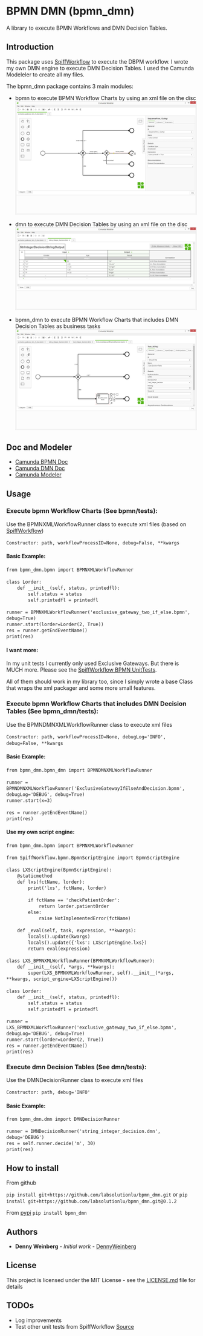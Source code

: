 # BPMN DMN (bpmn_dmn)

A library to execute BPMN Workflows and DMN Decision Tables.

## Introduction

This package uses [SpiffWorkflow](https://github.com/knipknap/SpiffWorkflow) to execute the DBPM workflow. I wrote my own DMN engine to execute DMN Decision Tables.
I used the Camunda Modeleler to create all my files.

The bpmn_dmn package contains 3 main modules:

- bpmn to execute BPMN Workflow Charts by using an xml file on the disc
![Alt text](bpmn.jpg?raw=true "BPMN")

- dmn to execute DMN Decision Tables by using an xml file on the disc
![Alt text](dmn.jpg?raw=true "DMN")

- bpmn_dmn to execute BPMN Workflow Charts that includes DMN Decision Tables as business tasks
![Alt text](bpmn_dmn.jpg?raw=true "BPMN_DMN")

## Doc and Modeler

* [Camunda BPMN Doc](https://docs.camunda.org/manual/7.7/)
* [Camunda DMN Doc](https://docs.camunda.org/manual/7.5/reference/dmn11/decision-table/)
* [Camunda Modeler](https://camunda.org/download/modeler/)

## Usage

### Execute bpmn Workflow Charts (See bpmn/tests):

Use the BPMNXMLWorkflowRunner class to execute xml files (based on [SpiffWorkflow](https://github.com/knipknap/SpiffWorkflow))

```Constructor: path, workflowProcessID=None, debug=False, **kwargs```

#### Basic Example:

```
from bpmn_dmn.bpmn import BPMNXMLWorkflowRunner

class Lorder:
    def __init__(self, status, printedfl):
        self.status = status
        self.printedfl = printedfl

runner = BPMNXMLWorkflowRunner('exclusive_gateway_two_if_else.bpmn', debug=True)
runner.start(lorder=Lorder(2, True))
res = runner.getEndEventName()
print(res)
```

#### I want more:

In my unit tests I currently only used Exclusive Gateways. But there is MUCH more.
Please see the [SpiffWorkflow BPMN UnitTests](https://github.com/knipknap/SpiffWorkflow/tree/master/tests/SpiffWorkflow/bpmn).

All of them should work in my library too, since I simply wrote a base Class that wraps the xml packager and some more small features.

### Execute bpmn Workflow Charts that includes DMN Decision Tables (See bpmn_dmn/tests):

Use the BPMNDMNXMLWorkflowRunner class to execute xml files

```Constructor: path, workflowProcessID=None, debugLog='INFO', debug=False, **kwargs```

#### Basic Example:

```
from bpmn_dmn.bpmn_dmn import BPMNDMNXMLWorkflowRunner

runner = BPMNDMNXMLWorkflowRunner('ExclusiveGatewayIfElseAndDecision.bpmn', debugLog='DEBUG', debug=True)
runner.start(x=3)

res = runner.getEndEventName()
print(res)
```

#### Use my own script engine:

```
from bpmn_dmn.bpmn import BPMNXMLWorkflowRunner

from SpiffWorkflow.bpmn.BpmnScriptEngine import BpmnScriptEngine

class LXScriptEngine(BpmnScriptEngine):
    @staticmethod
    def lxs(fctName, lorder):
        print('lxs', fctName, lorder)

        if fctName == 'checkPatientOrder':
            return lorder.patientOrder
        else:
            raise NotImplementedError(fctName)

    def _eval(self, task, expression, **kwargs):
        locals().update(kwargs)
        locals().update({'lxs': LXScriptEngine.lxs})
        return eval(expression)

class LXS_BPMNXMLWorkflowRunner(BPMNXMLWorkflowRunner):
    def __init__(self, *args, **kwargs):
        super(LXS_BPMNXMLWorkflowRunner, self).__init__(*args, **kwargs, script_engine=LXScriptEngine())

class Lorder:
    def __init__(self, status, printedfl):
        self.status = status
        self.printedfl = printedfl

runner = LXS_BPMNXMLWorkflowRunner('exclusive_gateway_two_if_else.bpmn', debugLog='DEBUG', debug=True)
runner.start(lorder=Lorder(2, True))
res = runner.getEndEventName()
print(res)
```

### Execute dmn Decision Tables (See dmn/tests):

Use the DMNDecisionRunner class to execute xml files

```Constructor: path, debug='INFO'```

#### Basic Example:

```
from bpmn_dmn.dmn import DMNDecisionRunner

runner = DMNDecisionRunner('string_integer_decision.dmn', debug='DEBUG')
res = self.runner.decide('m', 30)
print(res)
```

## How to install

From github

```pip install git+https://github.com/labsolutionlu/bpmn_dmn.git```
or
```pip install git+https://github.com/labsolutionlu/bpmn_dmn.git@0.1.2```

From [pypi](https://pypi.python.org/pypi/bpmn-dmn)
```pip install bpmn_dmn```

## Authors

* **Denny Weinberg** - *Initial work* - [DennyWeinberg](https://github.com/DennyWeinberg)

## License

This project is licensed under the MIT License - see the [LICENSE.md](LICENSE.md) file for details

## TODOs

* Log improvements
* Test other unit tests from SpiffWorkflow [Source](https://github.com/knipknap/SpiffWorkflow/tree/master/tests/SpiffWorkflow/bpmn)
